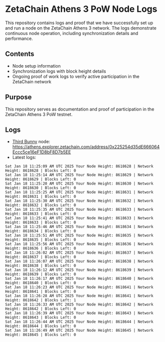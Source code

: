 # ZetaChain Athens 3 PoW Node Logs
This repository contains logs and proof that we have successfully set up and run a node on the ZetaChain Athens 3 network. The logs demonstrate continuous node operation, including synchronization details and performance.

## Contents
- Node setup information
- Synchronization logs with block height details
- Ongoing proof of work logs to verify active participation in the ZetaChain network

## Purpose
This repository serves as documentation and proof of participation in the ZetaChain Athens 3 PoW testnet.

## Logs

- [Third Bunny](https://thirdbunny.xyz/) node: https://athens.explorer.zetachain.com/address/0x225254d35dE666064Eccc5ce16eF1D8bF8D7b5EE
- Latest logs:
```
Sat Jan 18 11:25:09 AM UTC 2025 Your Node Height: 8618628 | Network Height: 8618628 | Blocks Left: 0
Sat Jan 18 11:25:14 AM UTC 2025 Your Node Height: 8618629 | Network Height: 8618629 | Blocks Left: 0
Sat Jan 18 11:25:20 AM UTC 2025 Your Node Height: 8618630 | Network Height: 8618630 | Blocks Left: 0
Sat Jan 18 11:25:25 AM UTC 2025 Your Node Height: 8618631 | Network Height: 8618631 | Blocks Left: 0
Sat Jan 18 11:25:30 AM UTC 2025 Your Node Height: 8618632 | Network Height: 8618632 | Blocks Left: 0
Sat Jan 18 11:25:35 AM UTC 2025 Your Node Height: 8618633 | Network Height: 8618633 | Blocks Left: 0
Sat Jan 18 11:25:41 AM UTC 2025 Your Node Height: 8618633 | Network Height: 8618633 | Blocks Left: 0
Sat Jan 18 11:25:46 AM UTC 2025 Your Node Height: 8618634 | Network Height: 8618634 | Blocks Left: 0
Sat Jan 18 11:25:51 AM UTC 2025 Your Node Height: 8618635 | Network Height: 8618635 | Blocks Left: 0
Sat Jan 18 11:25:56 AM UTC 2025 Your Node Height: 8618636 | Network Height: 8618636 | Blocks Left: 0
Sat Jan 18 11:26:02 AM UTC 2025 Your Node Height: 8618637 | Network Height: 8618637 | Blocks Left: 0
Sat Jan 18 11:26:07 AM UTC 2025 Your Node Height: 8618638 | Network Height: 8618638 | Blocks Left: 0
Sat Jan 18 11:26:12 AM UTC 2025 Your Node Height: 8618639 | Network Height: 8618639 | Blocks Left: 0
Sat Jan 18 11:26:17 AM UTC 2025 Your Node Height: 8618640 | Network Height: 8618640 | Blocks Left: 0
Sat Jan 18 11:26:23 AM UTC 2025 Your Node Height: 8618641 | Network Height: 8618641 | Blocks Left: 0
Sat Jan 18 11:26:28 AM UTC 2025 Your Node Height: 8618641 | Network Height: 8618642 | Blocks Left: 1
Sat Jan 18 11:26:33 AM UTC 2025 Your Node Height: 8618642 | Network Height: 8618642 | Blocks Left: 0
Sat Jan 18 11:26:39 AM UTC 2025 Your Node Height: 8618643 | Network Height: 8618643 | Blocks Left: 0
Sat Jan 18 11:26:44 AM UTC 2025 Your Node Height: 8618644 | Network Height: 8618644 | Blocks Left: 0
Sat Jan 18 11:26:49 AM UTC 2025 Your Node Height: 8618645 | Network Height: 8618645 | Blocks Left: 0
```
